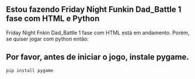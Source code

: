 ## Estou fazendo Friday Night Funkin Dad_Battle 1 fase com HTML e Python
Friday Night Fnkin Dad_Battle 1 fase com HTML está em andamento.
Porém, se quiser jogar com python então:
## Por favor, antes de iniciar o jogo, instale pygame.

```
pip install pygame
```